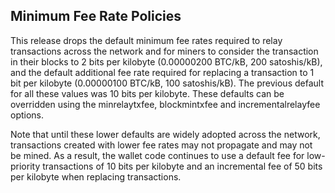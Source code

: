 Minimum Fee Rate Policies
-------------------------

This release drops the default minimum fee rates required to relay
transactions across the network and for miners to consider the
transaction in their blocks to 2 bits per kilobyte (0.00000200 BTC/kB,
200 satoshis/kB), and the default additional fee rate required for
replacing a transaction to 1 bit per kilobyte (0.00000100 BTC/kB, 100
satoshis/kB). The previous default for all these values was 10 bits
per kilobyte. These defaults can be overridden using the minrelaytxfee,
blockmintxfee and incrementalrelayfee options.

Note that until these lower defaults are widely adopted across the
network, transactions created with lower fee rates may not propagate
and may not be mined. As a result, the wallet code continues to use a
default fee for low-priority transactions of 10 bits per kilobyte and
an incremental fee of 50 bits per kilobyte when replacing transactions.

